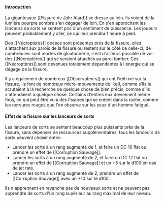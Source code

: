 #### Introduction
La gigantesque [[Fissure de Juhr Alard]] se dresse au loin. Ils voient de la lumière pourpre sombre s'en dégager de loin. En s'en approchant les lanceurs de sorts se sentent pris d'un sentiment de puissance. Les joueurs peuvent probablement y aller, ce qui leur prendra 1 heure à pied.

Des [[Nécroptères]] obèses sont présentes près de la fissure, elles s'attachent aux parois de la fissure ou restent sur le côté de celle-ci, de nombreuses sont mortes de gloutonnerie, il est d'ailleurs possible de voir des [[Nécroptères]] qui se seraient attachés au paroi tomber. Ces [[Nécroptères]] sont devenues totalement dépendantes à l'énergie qui se dégage de la fissure.

Il y a également de nombreux [[Observateurs]] qui ont l’œil rivé sur la fissure, ils font de nombreux micro-mouvements de l’œil, comme s'ils le scrutaient à la recherche de quelque chose de bien précis, comme s'ils s'attendaient à quelque chose. Certains d'entres eux deviennent même fous, ce qui peut être vu à des fissures qui se créent dans la roche, comme les nervures rouges que l'on observe sur les yeux d'un homme fatigué.
#### Effet de la fissure sur les lanceurs de sorts
Les lanceurs de sorts se sentent beaucoup plus puissants près de la fissure, sans dépenser de ressources supplémentaires, tous les lanceurs de sorts peuvent choisir entre:
- Lancer les sorts à un rang augmenté de 1, et faire un DC 10 flat ou prendre un effet de [[Corruption Sauvage]].
- Lancer les sorts à un rang augmenté de 2, et faire un DC 17 flat ou prendre un effet de [[Corruption Sauvage]] et un +5 sur le d100 en cas de jet raté.
- Lancer les sorts à un rang augmenté de 2, prendre un effet de [[Corruption Sauvage]] avec un +10 sur le d100.

Ils n'apprennent en revanche pas de nouveaux sorts et ne peuvent pas apprendre de sorts d'un rang supérieur au rang maximal de leur niveau.






